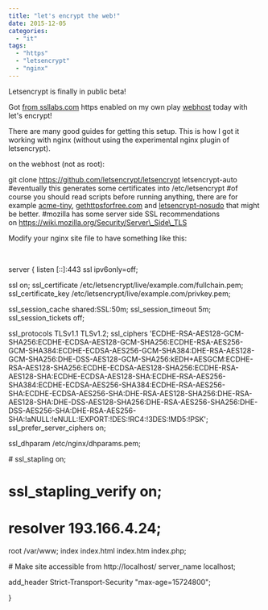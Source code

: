 ```yaml
---
title: "let's encrypt the web!"
date: 2015-12-05
categories: 
  - "it"
tags: 
  - "https"
  - "letsencrypt"
  - "nginx"
---
```


Letsencrypt is finally in public beta!

Got [from ssllabs.com](https://www.ssllabs.com/ssltest/analyze.html?d=mat.rix.fi) https enabled on my own play [webhost](https://mat.rix.fi) today with let's encrypt!

There are many good guides for getting this setup. This is how I got it working with nginx (without using the experimental nginx plugin of letsencrypt).

on the webhost (not as root):

git clone https://github.com/letsencrypt/letsencrypt letsencrypt-auto #eventually this generates some certificates into /etc/letsencrypt #of course you should read scripts before running anything, there are for example [acme-tiny](https://github.com/diafygi/acme-tiny), [gethttpsforfree.com](https://gethttpsforfree.com/) and [letsencrypt-nosudo](https://github.com/diafygi/letsencrypt-nosudo) that might be better. #mozilla has some server side SSL recommendations on https://wiki.mozilla.org/Security/Server\_Side\_TLS

Modify your nginx site file to have something like this:

 

server {
 listen \[::\]:443 ssl ipv6only=off;

ssl on;
 ssl\_certificate /etc/letsencrypt/live/example.com/fullchain.pem;
 ssl\_certificate\_key /etc/letsencrypt/live/example.com/privkey.pem;

ssl\_session\_cache shared:SSL:50m;
 ssl\_session\_timeout 5m;
 ssl\_session\_tickets off;

ssl\_protocols TLSv1.1 TLSv1.2;
 ssl\_ciphers 'ECDHE-RSA-AES128-GCM-SHA256:ECDHE-ECDSA-AES128-GCM-SHA256:ECDHE-RSA-AES256-GCM-SHA384:ECDHE-ECDSA-AES256-GCM-SHA384:DHE-RSA-AES128-GCM-SHA256:DHE-DSS-AES128-GCM-SHA256:kEDH+AESGCM:ECDHE-RSA-AES128-SHA256:ECDHE-ECDSA-AES128-SHA256:ECDHE-RSA-AES128-SHA:ECDHE-ECDSA-AES128-SHA:ECDHE-RSA-AES256-SHA384:ECDHE-ECDSA-AES256-SHA384:ECDHE-RSA-AES256-SHA:ECDHE-ECDSA-AES256-SHA:DHE-RSA-AES128-SHA256:DHE-RSA-AES128-SHA:DHE-DSS-AES128-SHA256:DHE-RSA-AES256-SHA256:DHE-DSS-AES256-SHA:DHE-RSA-AES256-SHA:!aNULL:!eNULL:!EXPORT:!DES:!RC4:!3DES:!MD5:!PSK';
 ssl\_prefer\_server\_ciphers on;

ssl\_dhparam /etc/nginx/dhparams.pem;

\# ssl\_stapling on;
# ssl\_stapling\_verify on;
# resolver 193.166.4.24; 
 root /var/www;
 index index.html index.htm index.php;

\# Make site accessible from http://localhost/
 server\_name localhost;

add\_header Strict-Transport-Security "max-age=15724800";

}
